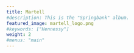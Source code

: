 ```yaml
---
title: Martell
#description: This is the "Springbank" album.
featured_image: martell_logo.png
#keywords: ["Hennessy"]
weight: 2
#menus: "main"
---
```


